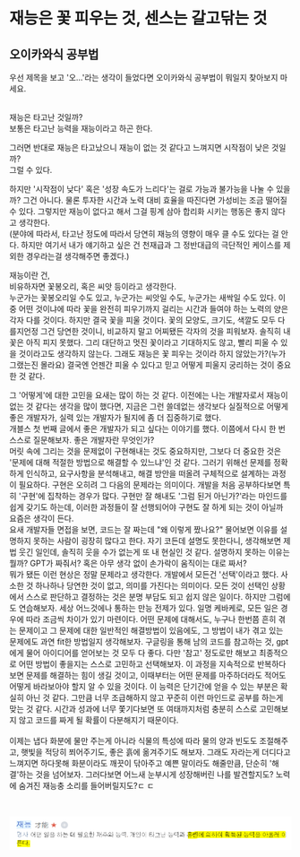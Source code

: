 # 재능은 꽃 피우는 것, 센스는 갈고닦는 것

## 오이카와식 공부법

우선 제목을 보고 '오...'라는 생각이 들었다면 오이카와식 공부법이 뭐일지 찾아보지 마세요.<br/>
<br/>

재능은 타고난 것일까? <br/>
보통은 타고난 능력을 재능이라고 하곤 한다.
<br/>

그러면 반대로 재능은 타고났으니 재능이 없는 것 같다고 느껴지면 시작점이 낮은 것일까? <br/>
그럴 수 있다. <br/>

하지만 '시작점이 낮다' 혹은 '성장 속도가 느리다'는 걸로 가능과 불가능을 나눌 수 있을까? 그건 아니다. 물론 투자한 시간과 노력 대비 효율을 따진다면 가성비는 조금 떨어질 수 있다. 그렇지만 재능이 없다고 해서 그걸 핑계 삼아 합리화 시키는 행동은 좋지 않다고 생각한다. <br/>
(분야에 따라서, 타고난 정도에 따라서 당연히 재능의 영향이 매우 클 수도 있다는 걸 안다. 하지만 여기서 내가 얘기하고 싶은 건 천재급과 그 정반대급의 극단적인 케이스를 제외한 경우라는걸 생각해주면 좋겠다.) <br/>

재능이란 건, <br/>
비유하자면 꽃봉오리, 혹은 씨앗 등이라고 생각한다. <br/>
누군가는 꽃봉오리일 수도 있고, 누군가는 씨앗일 수도, 누군가는 새싹일 수도 있다. 이 중 어떤 것이냐에 따라 꽃을 완전히 피우기까지 걸리는 시간과 들여야 하는 노력의 양은 각자 다를 것이다. 하지만 결국 꽃을 피울 것이다. 꽃의 모양도, 크기도, 색깔도 모두 다를지언정 그건 당연한 것이니, 비교하지 말고 어찌됐든 각자의 것을 피워보자. 솔직히 내 꽃은 아직 피지 못했다. 그리 대단하고 멋진 꽃이라고 기대하지도 않고, 빨리 피울 수 있을 것이라고도 생각하지 않는다. 그래도 재능은 꽃 피우는 것이라 하지 않았는가?(누가 그랬는진 몰라요) 결국엔 언젠간 피울 수 있다고 믿고 어떻게 피울지 궁리하는 것이 중요한 것 같다. <br/>

그 '어떻게'에 대한 고민을 요새는 많이 하는 것 같다. 이전에는 나는 개발자로서 재능이 없는 것 같다는 생각을 많이 했다면, 지금은 그런 쓸데없는 생각보다 실질적으로 어떻게 좋은 개발자가, 실력 있는 개발자가 될지에 좀 더 집중하기로 했다. <br/>
개블스 첫 번째 글에서 좋은 개발자가 되고 싶다는 이야기를 했다. 이쯤에서 다시 한 번 스스로 질문해보자. 좋은 개발자란 무엇인가? <br/> 머릿 속에 그리는 것을 문제없이 구현해내는 것도 중요하지만, 그보다 더 중요한 것은 '문제에 대해 적절한 방법으로 해결할 수 있느냐'인 것 같다. 그러기 위해선 문제를 정확하게 인식하고, 요구사항을 분석해내고, 해결 방안을 떠올려 구체적으로 설계하는 과정이 필요하다. 구현은 오히려 그 다음의 문제라는 의미이다. 개발을 처음 공부하다보면 특히 '구현'에 집착하는 경우가 많다. 구현만 잘 해내도 '그럼 된거 아닌가?'라는 마인드를 쉽게 갖기도 하는데, 이러한 과정들이 잘 선행되어야 구현도 잘 하게 되는 것이 아닐까 요즘은 생각이 든다. <br/>
요새 개발자들 면접을 보면, 코드는 잘 짜는데 "왜 이렇게 짰나요?" 물어보면 이유를 설명하지 못하는 사람이 굉장히 많다고 한다. 자기 코든데 설명도 못한다니, 생각해보면 제법 웃긴 일인데, 솔직히 웃을 수가 없는게 또 내 현실인 것 같다. 설명하지 못하는 이유는 뭘까? GPT가 짜줘서? 혹은 아무 생각 없이 손가락이 움직이는 대로 짜서? <br/>
뭐가 됐든 이런 현상은 정말 문제라고 생각한다. 개발에서 모든건 '선택'이라고 했다. 사소한 것 하나하나 당연한 것이 없고, 의미를 가진다는 의미이다. 모든 것이 선택인 상황에서 스스로 판단하고 결정하는 것은 분명 부담도 되고 쉽지 않은 일이다. 하지만 그럼에도 연습해보자. 세상 어느것에나 통하는 만능 전제가 있다. 일명 케바케로, 모든 일은 경우에 따라 조금씩 차이가 있기 마련이다. 어떤 문제에 대해서도, 누구나 한번쯤 흔히 겪는 문제이고 그 문제에 대한 일반적인 해결방법이 있음에도, 그 방법이 내가 겪고 있는 문제에도 과연 fit한 방법일지 생각해보자. 구글링을 통해 남의 코드를 참고하는 것, gpt에게 물어 아이디어를 얻어보는 것 모두 다 좋다. 다만 '참고' 정도로만 해보고 최종적으로 어떤 방법이 좋을지는 스스로 고민하고 선택해보자. 이 과정을 지속적으로 반복하다보면 문제를 해결하는 힘이 생길 것이고, 이때부터는 어떤 문제를 마주하더라도 적어도 어떻게 바라보아야 할지 알 수 있을 것이다. 이 능력은 단기간에 얻을 수 있는 부분은 확실히 아닌 것 같다. 그만큼 너무 조급해하지 않고 꾸준히 이런 마인드로 공부를 하는게 맞는 것 같다. 시간과 성과에 너무 쫓기다보면 또 여태까지처럼 충분히 스스로 고민해보지 않고 코드를 짜게 될 확률이 다분해지기 때문이다. <br/>
<br/>
이제는 냅다 화분에 물만 주는게 아니라 식물의 특성에 따라 물의 양과 빈도도 조절해주고, 햇빛을 적당히 쬐어주기도, 좋은 흙에 옮겨주기도 해보자. 그래도 자라는게 더디다고 느껴지면 하다못해 화분이라도 깨끗이 닦아주고 예쁜 말이라도 해줄만큼, 단순히 '해결'하는 것을 넘어보자. 그러다보면 어느새 눈부시게 성장해버린 나를 발견할지도? 노력에 숨겨진 재능충 소리를 들어버릴지도?ㄷ ㄷ

<br/>

![재능의 정의](image-1.png)